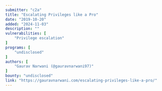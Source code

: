 ```yaml
---
submitter: "c2a"
title: "Escalating Privileges like a Pro"
date: "2019-10-20"
added: "2024-11-03"
description: ""
vulnerabilities: [
    "Privilege escalation"
]
programs: [
    "undisclosed"
]
authors: [
    "Gaurav Narwani (@gauravnarwani97)"
]
bounty: "undisclosed"
link: "https://gauravnarwani.com/escalating-privileges-like-a-pro/"
---
```




